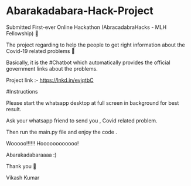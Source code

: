 # Abarakadabara-Hack-Project


Submitted First-ever Online Hackathon (AbracadabraHacks - MLH Fellowship) 🙌

The project regarding to help the people to get right information about the Covid-19 related problems 🎯

Basically, it is the #Chatbot which automatically provides the official government links about the problems.

Project link :- https://lnkd.in/evjqtbC



#Instructions

Please start the whatsapp desktop at full screen in background for best result.

Ask your whatsapp friend to send you , Covid related problem.

Then run the main.py file and enjoy the code .

Wooooo!!!!!!  Hoooooooooooo!

Abarakadabaraaaa  :)

Thank you 🤩

Vikash Kumar

